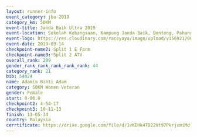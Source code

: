```yaml
---
layout: runner-info 
event_category: jbu-2019 
category_km: 50KM 
event-title: Janda Baik Ultra 2019 
event-location: Sekolah Kebangsaan, Kampung Janda Baik, Bentong, Pahang, Malaysia 
event-logo: https://res.cloudinary.com/raceyaya/image/upload/v1569217009/logo/janda-baik_vch1pc.jpg 
event-date: 2019-09-14 
checkpoint-name2: Split 1 E Farm 
checkpoint-name3: Split 2 ATV 
overall_rank: 209
gender_rank_rank_rank_rank_rank: 44
category_rank: 21
bib: 54024
name: Adamia Binti Adam
category: 50KM Women Veteran
gender: Female
start: 0-00.0
checkpoint2: 4-54-17
checkpoint3: 10-11-13
finish: 11-05-34
country: Malaysia
cerrtificate: https://drive.google.com/file/d/1vKEHk4TD22Ut97PkrjxmiMdf0wg18bMl/view?usp=sharing
---
```

